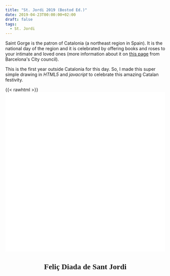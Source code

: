 ```yaml
---
title: "St. Jordi 2019 (Bostod Ed.)"
date: 2019-04-23T00:00:00+02:00
draft: false
tags:
  - St. Jordi
---
```


Saint Gorge is the patron of Catalonia (a northeast region in Spain). It is the national day of the region and it is celebrated by offering books and roses to your intimate and loved ones (more information about it on [this page](https://www.barcelona.de/en/barcelona-sant-jordi.html) from Barcelona's City council).

This is the first year outside Catalonia for this day. So, I made this super simple drawing in _HTML5_ and _javacript_ to celebrate this amazing Catalan festivity.
    
{{< rawhtml >}}
    <canvas id="canvas" width="500" height="500"></canvas>
    <style>
        * { padding: 0; margin: 0; }
        canvas { background: #fff; display: block; margin: 0 auto; }
        h1 { text-align: center; font-family: cursive; font-size: 24px; font-style: normal; font-variant: normal; font-weight: 700; line-height: 26.4px; }
  	</style>
    <h1>Feliç Diada de Sant Jordi</h1>
    <script type="text/javascript">
        const ctx = canvas.getContext("2d");
        const petal = [
            [ [0, 0],[0.3, -1], [0.7, -1], [1, 0], [0.7, 1], [0.3, 1], [0, 0] ],
            [ [0, 0], [1, 0] ],
        ];

        function drawPetal(path, width, height, col) {
            var ii = 0;
            do {
                const p = path[ii];
                let jj = 0;
                ctx.moveTo(p[jj][0] * width, p[jj++][1] * height);
                while (jj < p.length - 1) {
                    ctx.lineTo(p[jj][0] * width, p[jj++][1] * height);
                }
                if (p[jj][0] === p[0][0] && p[jj][1] === p[0][1]) {
                    ctx.fillStyle = col;
                    ctx.fill();
                    ctx.closePath();
                } else {
                    ctx.lineTo(p[jj][0] * width, p[jj][1] * height)
                }
            } while (++ii < path.length);
        }

        function drawPetals(x, y, count, col, startAt, petal, width, height) {
            const step = (Math.PI * 2) / count;
            ctx.setTransform(1, 0, 0, 1, x, y);
            ctx.rotate(startAt);
            for (var ii = 0; ii < count; ++ii) {
                drawPetal(petal, width, height, col);
                ctx.rotate(step);
            }
            ctx.setTransform(1, 0, 0, 1, 0, 0);
        }

        function drawFlower(col_border, col_fill, lineWidth, fitScale, petalCount) {
            ctx.strokeStyle = col_border;
            ctx.lineWidth = lineWidth;
            const size = Math.min(ctx.canvas.width, ctx.canvas.height) * fitScale * 0.5;
            ctx.beginPath();

            drawPetals(ctx.canvas.width / 2, ctx.canvas.height / 2, 5, col_fill, -Math.PI / 2, petal, size, size * 0.2);
            ctx.stroke();
            ctx.beginPath();
            ctx.arc(ctx.canvas.width / 2, ctx.canvas.height / 2, size * 0.15, 0, Math.PI * 2);
            ctx.fillStyle = col_border;
            ctx.fill();
        }

        drawFlower("crimson", "lightpink", 4, 0.95, 5);
    </script>
{{< /rawhtml >}}